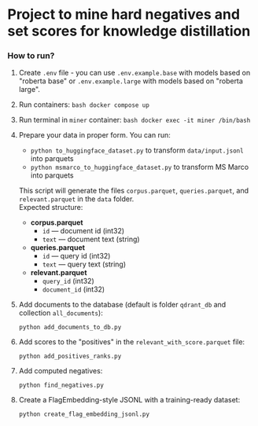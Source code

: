 # Project to mine hard negatives and set scores for knowledge distillation

### How to run?
1. Create `.env` file - you can use `.env.example.base` with models based on "roberta base" or `.env.example.large` with models based on "roberta large".
2. Run containers: `bash docker compose up`
3. Run terminal in `miner` container: `bash docker exec -it miner /bin/bash`
4. Prepare your data in proper form. You can run:
   - `python to_huggingface_dataset.py` to transform `data/input.jsonl` into parquets
   - `python msmarco_to_huggingface_dataset.py` to transform MS Marco into parquets

   This script will generate the files `corpus.parquet`, `queries.parquet`, and `relevant.parquet` in the `data` folder.  
   Expected structure:  
   - **corpus.parquet**  
     - `id` — document id (int32)  
     - `text` — document text (string)  
   - **queries.parquet**  
     - `id` — query id (int32)  
     - `text` — query text (string)  
   - **relevant.parquet**  
     - `query_id` (int32)  
     - `document_id` (int32)  
3. Add documents to the database (default is folder `qdrant_db` and collection `all_documents`):
   ```shell
   python add_documents_to_db.py
   ```
4. Add scores to the "positives" in the `relevant_with_score.parquet` file:
   ```shell
   python add_positives_ranks.py
   ```
5. Add computed negatives:
   ```shell
   python find_negatives.py
   ```
6. Create a FlagEmbedding-style JSONL with a training-ready dataset:
   ```shell
   python create_flag_embedding_jsonl.py
   ```